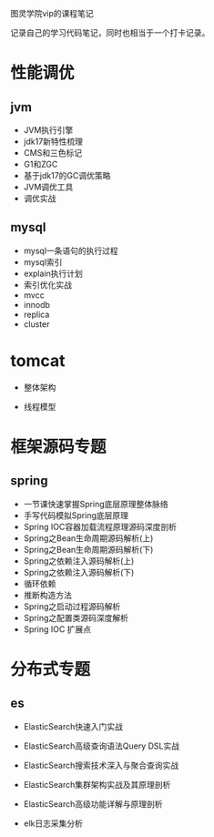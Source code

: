 图灵学院vip的课程笔记

记录自己的学习代码笔记，同时也相当于一个打卡记录。

# 性能调优

## jvm

- JVM执行引擎
- jdk17新特性梳理
- CMS和三色标记
- G1和ZGC
- 基于jdk17的GC调优策略
- JVM调优工具
- 调优实战

## mysql

- mysql一条语句的执行过程
- mysql索引
- explain执行计划
- 索引优化实战
- mvcc
- innodb
- replica
- cluster

# tomcat

- 整体架构

- 线程模型

# 框架源码专题

## spring

- 一节课快速掌握Spring底层原理整体脉络
- 手写代码模拟Spring底层原理
- Spring IOC容器加载流程原理源码深度剖析
- Spring之Bean生命周期源码解析(上)
- Spring之Bean生命周期源码解析(下)
- Spring之依赖注入源码解析(上)
- Spring之依赖注入源码解析(下)
- 循环依赖
- 推断构造方法
- Spring之启动过程源码解析
- Spring之配置类源码深度解析
- Spring IOC 扩展点

# 分布式专题

## es

- ElasticSearch快速入门实战

- ElasticSearch高级查询语法Query DSL实战

- ElasticSearch搜索技术深入与聚合查询实战

- ElasticSearch集群架构实战及其原理剖析

- ElasticSearch高级功能详解与原理剖析

- elk日志采集分析
